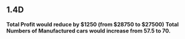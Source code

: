 ## 1.4D

**Total Profit would reduce by $1250 (from $28750 to $27500)**
**Total Numbers of Manufactured cars would increase from 57.5 to 70.**
